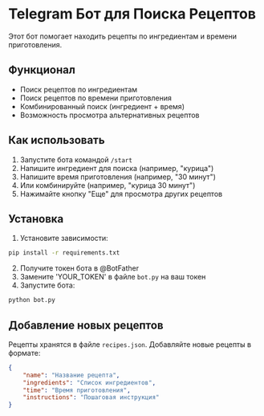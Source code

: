 # Telegram Бот для Поиска Рецептов

Этот бот помогает находить рецепты по ингредиентам и времени приготовления.

## Функционал

- Поиск рецептов по ингредиентам
- Поиск рецептов по времени приготовления
- Комбинированный поиск (ингредиент + время)
- Возможность просмотра альтернативных рецептов

## Как использовать

1. Запустите бота командой `/start`
2. Напишите ингредиент для поиска (например, "курица")
3. Напишите время приготовления (например, "30 минут")
4. Или комбинируйте (например, "курица 30 минут")
5. Нажимайте кнопку "Еще" для просмотра других рецептов

## Установка

1. Установите зависимости:
```bash
pip install -r requirements.txt
```

2. Получите токен бота в @BotFather
3. Замените 'YOUR_TOKEN' в файле `bot.py` на ваш токен
4. Запустите бота:
```bash
python bot.py
```

## Добавление новых рецептов

Рецепты хранятся в файле `recipes.json`. Добавляйте новые рецепты в формате:
```json
{
    "name": "Название рецепта",
    "ingredients": "Список ингредиентов",
    "time": "Время приготовления",
    "instructions": "Пошаговая инструкция"
}
```
